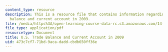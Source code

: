 ```yaml
---
content_type: resource
description: This is a resource file that contains information regarding U.S. trade
  balance and current account in 2009.
file: /media/https%3A/open-learning-course-data-rc.s3.amazonaws.com/14-02-principles-of-macroeconomics-spring-2014/473c7cf771bd9acadaddcbdb650ff36e_MIT14_02S14_current_account.pdf
file_type: application/pdf
resourcetype: Document
title: U.S. Trade Balance and Current Account in 2009
uid: 473c7cf7-71bd-9aca-dadd-cbdb650ff36e
---
```

